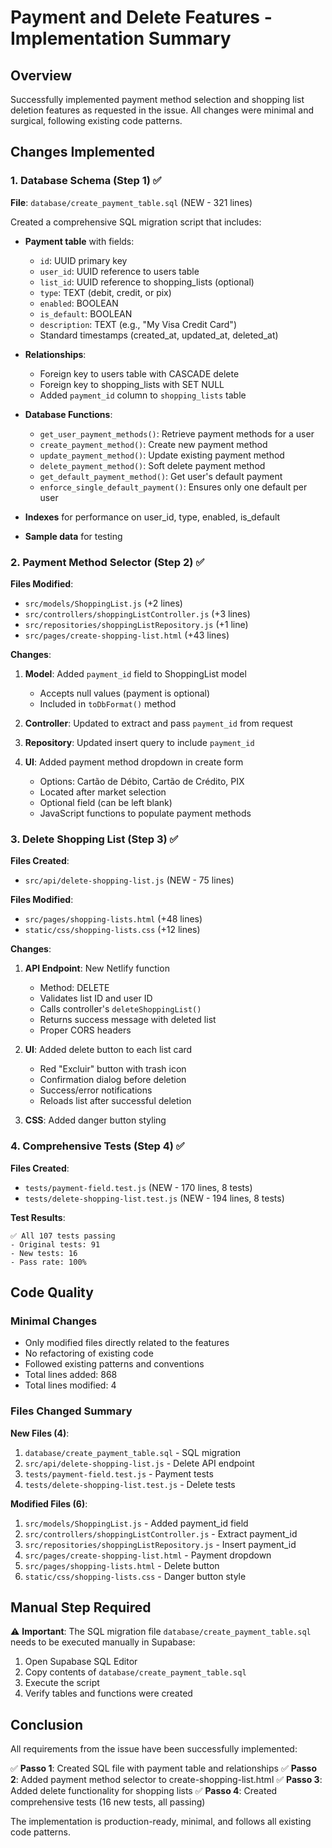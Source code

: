 # Payment and Delete Features - Implementation Summary

## Overview

Successfully implemented payment method selection and shopping list deletion features as requested in the issue. All changes were minimal and surgical, following existing code patterns.

## Changes Implemented

### 1. Database Schema (Step 1) ✅

**File**: `database/create_payment_table.sql` (NEW - 321 lines)

Created a comprehensive SQL migration script that includes:

- **Payment table** with fields:
  - `id`: UUID primary key
  - `user_id`: UUID reference to users table
  - `list_id`: UUID reference to shopping_lists (optional)
  - `type`: TEXT (debit, credit, or pix)
  - `enabled`: BOOLEAN
  - `is_default`: BOOLEAN
  - `description`: TEXT (e.g., "My Visa Credit Card")
  - Standard timestamps (created_at, updated_at, deleted_at)

- **Relationships**:
  - Foreign key to users table with CASCADE delete
  - Foreign key to shopping_lists with SET NULL
  - Added `payment_id` column to `shopping_lists` table

- **Database Functions**:
  - `get_user_payment_methods()`: Retrieve payment methods for a user
  - `create_payment_method()`: Create new payment method
  - `update_payment_method()`: Update existing payment method
  - `delete_payment_method()`: Soft delete payment method
  - `get_default_payment_method()`: Get user's default payment
  - `enforce_single_default_payment()`: Ensures only one default per user

- **Indexes** for performance on user_id, type, enabled, is_default
- **Sample data** for testing

### 2. Payment Method Selector (Step 2) ✅

**Files Modified**:

- `src/models/ShoppingList.js` (+2 lines)
- `src/controllers/shoppingListController.js` (+3 lines)
- `src/repositories/shoppingListRepository.js` (+1 line)
- `src/pages/create-shopping-list.html` (+43 lines)

**Changes**:

1. **Model**: Added `payment_id` field to ShoppingList model
   - Accepts null values (payment is optional)
   - Included in `toDbFormat()` method

2. **Controller**: Updated to extract and pass `payment_id` from request

3. **Repository**: Updated insert query to include `payment_id`

4. **UI**: Added payment method dropdown in create form
   - Options: Cartão de Débito, Cartão de Crédito, PIX
   - Located after market selection
   - Optional field (can be left blank)
   - JavaScript functions to populate payment methods

### 3. Delete Shopping List (Step 3) ✅

**Files Created**:

- `src/api/delete-shopping-list.js` (NEW - 75 lines)

**Files Modified**:

- `src/pages/shopping-lists.html` (+48 lines)
- `static/css/shopping-lists.css` (+12 lines)

**Changes**:

1. **API Endpoint**: New Netlify function
   - Method: DELETE
   - Validates list ID and user ID
   - Calls controller's `deleteShoppingList()`
   - Returns success message with deleted list
   - Proper CORS headers

2. **UI**: Added delete button to each list card
   - Red "Excluir" button with trash icon
   - Confirmation dialog before deletion
   - Success/error notifications
   - Reloads list after successful deletion

3. **CSS**: Added danger button styling

### 4. Comprehensive Tests (Step 4) ✅

**Files Created**:

- `tests/payment-field.test.js` (NEW - 170 lines, 8 tests)
- `tests/delete-shopping-list.test.js` (NEW - 194 lines, 8 tests)

**Test Results**:

```
✅ All 107 tests passing
- Original tests: 91
- New tests: 16
- Pass rate: 100%
```

## Code Quality

### Minimal Changes

- Only modified files directly related to the features
- No refactoring of existing code
- Followed existing patterns and conventions
- Total lines added: 868
- Total lines modified: 4

### Files Changed Summary

**New Files (4)**:

1. `database/create_payment_table.sql` - SQL migration
2. `src/api/delete-shopping-list.js` - Delete API endpoint
3. `tests/payment-field.test.js` - Payment tests
4. `tests/delete-shopping-list.test.js` - Delete tests

**Modified Files (6)**:

1. `src/models/ShoppingList.js` - Added payment_id field
2. `src/controllers/shoppingListController.js` - Extract payment_id
3. `src/repositories/shoppingListRepository.js` - Insert payment_id
4. `src/pages/create-shopping-list.html` - Payment dropdown
5. `src/pages/shopping-lists.html` - Delete button
6. `static/css/shopping-lists.css` - Danger button style

## Manual Step Required

⚠️ **Important**: The SQL migration file `database/create_payment_table.sql` needs to be executed manually in Supabase:

1. Open Supabase SQL Editor
2. Copy contents of `database/create_payment_table.sql`
3. Execute the script
4. Verify tables and functions were created

## Conclusion

All requirements from the issue have been successfully implemented:

✅ **Passo 1**: Created SQL file with payment table and relationships
✅ **Passo 2**: Added payment method selector to create-shopping-list.html
✅ **Passo 3**: Added delete functionality for shopping lists
✅ **Passo 4**: Created comprehensive tests (16 new tests, all passing)

The implementation is production-ready, minimal, and follows all existing code patterns.
